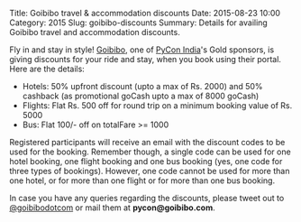 Title: Goibibo travel & accommodation discounts
Date: 2015-08-23 10:00
Category: 2015
Slug: goibibo-discounts
Summary: Details for availing Goibibo travel and accommodation discounts.

Fly in and stay in style! [Goibibo](http://www.goibibo.com/), one of [PyCon India](https://in.pycon.org/2015/)'s Gold sponsors, is giving discounts for your ride and stay, when you book using their portal. Here are the details:

- Hotels: 50% upfront discount (upto a max of Rs. 2000) and 50% cashback (as promotional goCash upto a max of 8000 goCash) 
- Flights: Flat Rs. 500 off for round trip on a minimum booking value of Rs. 5000
- Bus: Flat 100/- off on totalFare >= 1000

Registered participants will receive an email with the discount codes to be used for the booking. Remember though, a single code can be used for one hotel booking, one flight booking and one bus booking (yes, one code for three types of bookings). However, one code cannot be used for more than one hotel, or for more than one flight or for more than one bus booking.

In case you have any queries regarding the discounts, please tweet out to [@goibibodotcom](https://twitter.com/goibibodotcom) or mail them at __pycon@goibibo.com__.